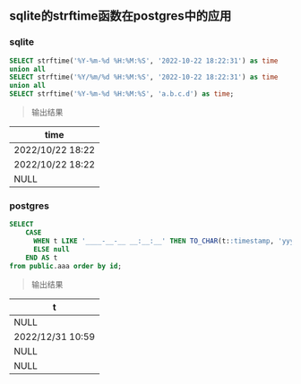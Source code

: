 ## sqlite的strftime函数在postgres中的应用



### sqlite

```sql
SELECT strftime('%Y-%m-%d %H:%M:%S', '2022-10-22 18:22:31') as time
union all
SELECT strftime('%Y/%m/%d %H:%M:%S', '2022-10-22 18:22:31') as time
union all
SELECT strftime('%Y-%m-%d %H:%M:%S', 'a.b.c.d') as time;
```

> 输出结果

| time             |
| ---------------- |
| 2022/10/22 18:22 |
| 2022/10/22 18:22 |
| NULL             |



### postgres

```sql
SELECT
	CASE 
	  WHEN t LIKE '____-__-__ __:__:__' THEN TO_CHAR(t::timestamp, 'yyyy-mm-dd hh24:mi:ss') 
	  ELSE null
	END AS t
from public.aaa order by id;
```

> 输出结果

| t                |
| ---------------- |
| NULL             |
| 2022/12/31 10:59 |
| NULL             |
| NULL             |

